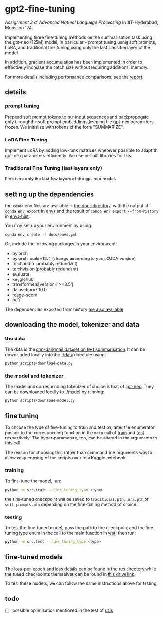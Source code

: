 # gpt2-fine-tuning
*Assignment 3* of *Advanced Natural Language Processing* in IIIT-Hyderabad, Monsoon '24. 

Implementing three fine-tuning methods on the summarisation task using the gpt-neo (125M) model, in particular - prompt tuning usnig soft prompts, LoRA, and traditional fine tuning using only the last classifier layer of the model.

In addition, gradient accumulation has been implemented in order to effectively increase the batch size without requiring additional memory. 

For more details including performance comparisons, see the [report](./docs/Report.pdf). 

## details 

### prompt tuning 
Prepend soft prompt tokens to our input sequences and backpropogate only throughthe soft prompt embeddings,keeping the gpt-neo parameters frozen. We initialise with tokens of the form "SUMMARIZE". 

### LoRA Fine Tuning 
Implement LoRA by adding low-rank matrices wherever possible to adapt th gpt-neo parameters efficiently. We use in-built libraries for this. 

### Traditional Fine Tuning (last layers only)
Fine tune only the last few layers of the gpt-neo model. 

## setting up the dependencies
the `conda` env files are available in [the docs directory](./docs/), with the output of `conda env export` in [envs](./docs/envs.yml) and the result of `conda env export --from-history` in [envs-hist](./docs/envs-hist.yml). 

You may set up your environment by using:
```sh
conda env create -f docs/envs.yml
```

Or, include the following packages in your environment:
- pytorch
- pytorch-cuda=12.4 (change according to your CUDA version)
- torchaudio (probably redundant)
- torchvision (probably redundant)
- evaluate
- kagglehub
- transformers[version='>=3.5']
- datasets==2.10.0
- rouge-score
- peft

The dependencies exported from history [are also available](./docs/envs-hist.yml). 

## downloading the model, tokenizer and data

### the data
The data is the [cnn-dailymail dataset on text summarisation](https://www.kaggle.com/datasets/gowrishankarp/newspaper-text-summarization-cnn-dailymail). It can be downloaded locally into the [./data](./data/) directory using:

```sh
python scripts/download-data.py
```

### the model and tokenizer 
The model and corresponding tokenizer of choice is that of [gpt-neo](https://huggingface.co/EleutherAI/gpt-neo-125m). They can be downloaded locally to [./model](./model/) by running:

```sh
python scripts/download-model.py
```

## fine tuning
To choose the type of fine-tuning to train and test on, alter the enumerator passed to the corresponding function in the `main` call of [train](./src/train.py) and [test](./src/test.py) respectively. The hyper-parameters, too, can be altered in the arguments to this call. 

The reason for choosing this rather than command line arguments was to allow easy copying of the scripts over to a Kaggle notebook. 

### training
To fine-tune the model, run:
```sh
python -m src.train --fine_tuning_type <type>
```
the fine-tuned checkpoint will be saved to `traditional.pth`, `lora.pth` or `soft_prompts.pth` depending on the fine-tuning method of choice. 

### testing
To test the fine-tuned model, pass the path to the checkpoint and the fine tuning type enum in the call to the main function in [test](./src/test.py), then run:
```sh
python -m src.test --fine_tuning_type <type>
```

## fine-tuned models
The loss-per-epoch and loss details can be found in the [res directory](./res/) while the tuned checkpoints themselves can be found in [this drive link](https://drive.google.com/drive/folders/1V3wf21I0HAq0Zu1b4B04rqkJKDBWX0y7?usp=sharing). 

To test these models, we can follow the same instructions above for testing. 

## todo
- [ ] possible optimisation mentioned in the test of [utils](./src/utils.py)
